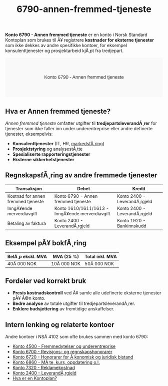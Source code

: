 ﻿---
title: "6790-annen-fremmed-tjeneste"
meta_title: "6790-annen-fremmed-tjeneste"
meta_description: '**Konto 6790 - Annen fremmed tjeneste** er en konto i Norsk Standard Kontoplan som brukes til Ã¥ registrere **kostnader for eksterne tjenester** som ikke dekkes...'
slug: 6790-annen-fremmed-tjeneste
type: blog
layout: pages/single
---

**Konto 6790 - Annen fremmed tjeneste** er en konto i Norsk Standard Kontoplan som brukes til Ã¥ registrere **kostnader for eksterne tjenester** som ikke dekkes av andre spesifikke kontoer, for eksempel konsulenttjenester og prosjektarbeid kjÃ¸pt fra tredjepart.

![Illustrasjon av konto 6790 Annen fremmed tjeneste](6790-annen-fremmed-tjeneste-image.svg)

## Hva er Annen fremmed tjeneste?

*Annen fremmed tjeneste* omfatter utgifter til **tredjepartsleverandÃ¸rer** for tjenester som ikke faller inn under underentreprise eller andre definerte tjenester, eksempelvis:

* **Konsulenttjenester** (IT, HR, [markedsfÃ¸ring](/blogs/kontoplan/7320-reklamekostnad "Konto 7320 - Reklamekostnad"))
* **Prosjektstyring** og analysestÃ¸tte
* **Spesialiserte rapporteringstjenester**
* **Eksterne sikkerhetstjenester**

## RegnskapsfÃ¸ring av andre fremmede tjenester

| Transaksjon                        | Debet                             | Kredit                       |
|------------------------------------|-----------------------------------|------------------------------|
| Kostnad for annen fremmed tjeneste | Konto 6790 - Annen fremmed tjeneste | Konto 2400 - LeverandÃ¸rgjeld |
| InngÃ¥ende merverdiavgift           | Konto 1610/1611/1613 - InngÃ¥ende merverdiavgift | Konto 2400 - LeverandÃ¸rgjeld |
| Betaling av faktura                | Konto 2400 - LeverandÃ¸rgjeld      | Konto 1920 - Bankinnskudd    |

## Eksempel pÃ¥ bokfÃ¸ring

| BelÃ¸p ekskl. MVA | MVA (25 %) | Total inkl. MVA |
|------------------|------------|-----------------|
| 40Â 000 NOK       | 10Â 000 NOK | 50Â 000 NOK      |

## Fordeler ved korrekt bruk

* **Presis kostnadskontroll** ved Ã¥ samle alle udefinerte eksterne tjenester pÃ¥ Ã©n konto.
* **Bedre analyse** av totale utgifter til tredjepartsleverandÃ¸rer.
* **Enklere budsjettering** av fremtidige anskaffelser.

## Intern lenking og relaterte kontoer

Andre kontoer i NSÂ 4102 som ofte brukes sammen med konto 6790:

* [Konto 4500 - Fremmedytelser og underentreprise](/blogs/kontoplan/4500-fremmedytelser-og-underentreprise "Konto 4500 - Fremmedytelser og underentreprise")
* [Konto 6700 - Revisjons- og regnskapshonorarer](/blogs/kontoplan/6700-revisjons-og-regnskapshonorarer "Konto 6700 - Revisjons- og regnskapshonorarer")
* [Konto 6720 - Honorarer for Ã¸konomisk og juridisk bistand](/blogs/kontoplan/6720-honorarer-for-okonomisk-og-juridisk-bistand "Konto 6720 - Honorarer for Ã¸konomisk og juridisk bistand")
* [Konto 6860 - MÃ¸te, kurs, oppdatering o.l.](/blogs/kontoplan/6860-mote-kurs-oppdatering-o-l "Konto 6860 - MÃ¸te, kurs, oppdatering o.l.")
* [Konto 7320 - Reklamekostnad](/blogs/kontoplan/7320-reklamekostnad "Konto 7320 - Reklamekostnad")
* [Konto 2400 - LeverandÃ¸rgjeld](/blogs/kontoplan/2400-leverandorgjeld "Konto 2400 - LeverandÃ¸rgjeld")
* [Hva er en Kontoplan?](/blogs/regnskap/hva-er-kontoplan "Hva er en Kontoplan? Komplett Guide til Kontoplaner i Norsk Regnskap")

